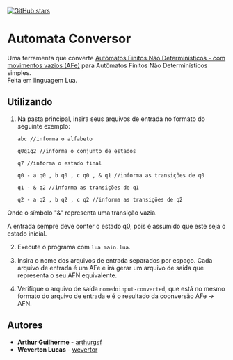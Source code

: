 [![GitHub stars](https://img.shields.io/github/stars/arthurgsf/Automata-Conversor.svg)](https://github.com/arthurgsf/Automata-Conversor/stargazers)
# Automata Conversor

Uma ferramenta que converte [Autômatos Finitos Não Determinísticos - com movimentos vazios (AFe)](https://en.wikipedia.org/wiki/Nondeterministic_finite_automaton) para Autômatos Finitos Não Determinísticos simples.  
Feita em linguagem Lua.

## Utilizando

1. Na pasta principal, insira seus arquivos de entrada no formato do seguinte exemplo:
    ~~~
    abc //informa o alfabeto

    q0q1q2 //informa o conjunto de estados

    q7 //informa o estado final

    q0 - a q0 , b q0 , c q0 , & q1 //informa as transições de q0

    q1 - & q2 //informa as transições de q1

    q2 - a q2 , b q2 , c q2 //informa as transições de q2
    ~~~
Onde o símbolo "&" representa uma transição vazia.

A entrada sempre deve conter o estado q0, pois é assumido que este seja o estado inicial.

2. Execute o programa com `lua main.lua`.

3. Insira o nome dos arquivos de entrada separados por espaço. Cada arquivo de entrada é um AFe e irá gerar um arquivo de saída que representa o seu AFN equivalente.

4. Verifique o arquivo de saída `nomedoinput-converted`, que está no mesmo formato do arquivo de entrada e é o resultado da coonversão AFe -> AFN.

## Autores

* **Arthur Guilherme** - [arthurgsf](https://github.com/arthurgsf)
* **Weverton Lucas** - [wevertor](https://github.com/wevertor)
